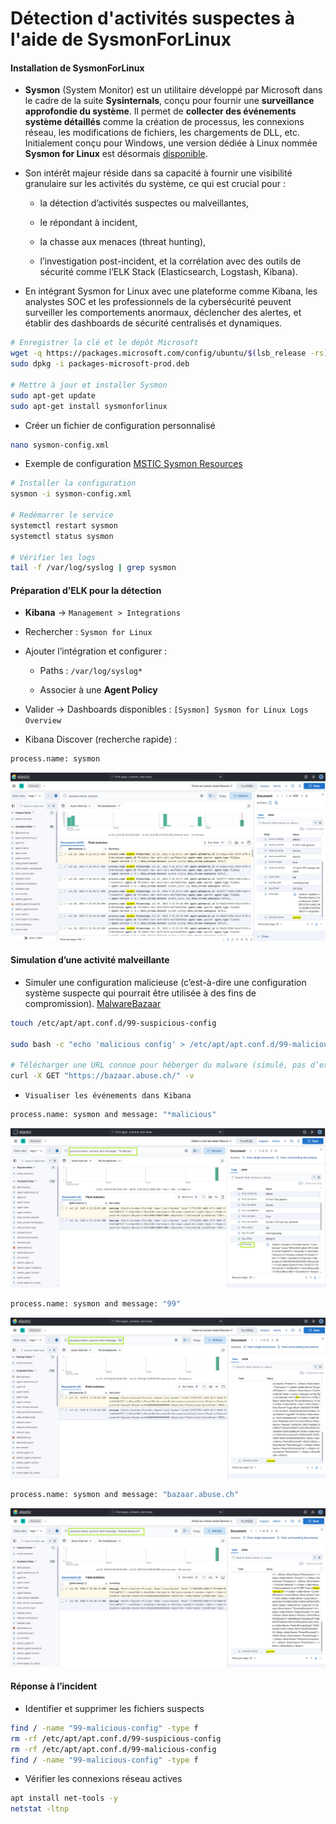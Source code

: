 # Détection d'activités suspectes à l'aide de SysmonForLinux

#### Installation de SysmonForLinux

- **Sysmon** (System Monitor) est un utilitaire développé par Microsoft dans le cadre de la suite **Sysinternals**, conçu pour fournir une **surveillance approfondie du système**. Il permet de **collecter des événements système détaillés** comme la création de processus, les connexions réseau, les modifications de fichiers, les chargements de DLL, etc. Initialement conçu pour Windows, une version dédiée à Linux nommée **Sysmon for Linux** est désormais [disponible](https://learn.microsoft.com/en-us/sysinternals/downloads/sysmon).

- Son intérêt majeur réside dans sa capacité à fournir une visibilité granulaire sur les activités du système, ce qui est crucial pour :

  - la détection d’activités suspectes ou malveillantes,

  - le répondant à incident,

  - la chasse aux menaces (threat hunting),

  - l’investigation post-incident, et la corrélation avec des outils de sécurité comme l’ELK Stack (Elasticsearch, Logstash, Kibana).

- En intégrant Sysmon for Linux avec une plateforme comme Kibana, les analystes SOC et les professionnels de la cybersécurité peuvent surveiller les comportements anormaux, déclencher des alertes, et établir des dashboards de sécurité centralisés et dynamiques.

```sh
# Enregistrer la clé et le dépôt Microsoft
wget -q https://packages.microsoft.com/config/ubuntu/$(lsb_release -rs)/packages-microsoft-prod.deb -O packages-microsoft-prod.deb
sudo dpkg -i packages-microsoft-prod.deb

# Mettre à jour et installer Sysmon
sudo apt-get update
sudo apt-get install sysmonforlinux
```

- Créer un fichier de configuration personnalisé

```sh
nano sysmon-config.xml
```

- Exemple de configuration [MSTIC Sysmon Resources](https://github.com/microsoft/MSTIC-Sysmon/blob/main/linux/configs/main.xml)

```sh
# Installer la configuration
sysmon -i sysmon-config.xml

# Redémarrer le service
systemctl restart sysmon
systemctl status sysmon

# Vérifier les logs
tail -f /var/log/syslog | grep sysmon
```

#### Préparation d’ELK pour la détection

- **Kibana** → `Management > Integrations`

- Rechercher : `Sysmon for Linux`

- Ajouter l’intégration et configurer :

  - Paths : `/var/log/syslog*`

  - Associer à une **Agent Policy**

- Valider → Dashboards disponibles : `[Sysmon] Sysmon for Linux Logs Overview`

- Kibana Discover (recherche rapide) :

```sh
process.name: sysmon
```

![ELK](/Elastic_Stack_Ubuntu/assets/04.png)

#### Simulation d’une activité malveillante

- Simuler une configuration malicieuse (c’est-à-dire une configuration système suspecte qui pourrait être utilisée à des fins de compromission). [MalwareBazaar](https://bazaar.abuse.ch/)

```sh
touch /etc/apt/apt.conf.d/99-suspicious-config

sudo bash -c "echo 'malicious config' > /etc/apt/apt.conf.d/99-malicious-config"

# Télécharger une URL connue pour héberger du malware (simulé, pas d’exécution réelle ici)
curl -X GET "https://bazaar.abuse.ch/" -v
```

- `Visualiser les événements dans Kibana`

```sh
process.name: sysmon and message: "*malicious"
```

![ELK](/Elastic_Stack_Ubuntu/assets/05.png)

```sh
process.name: sysmon and message: "99"
```

![ELK](/Elastic_Stack_Ubuntu/assets/06.png)

```sh
process.name: sysmon and message: "bazaar.abuse.ch"
```

![ELK](/Elastic_Stack_Ubuntu/assets/07.png)

#### Réponse à l’incident

- Identifier et supprimer les fichiers suspects

```sh
find / -name "99-malicious-config" -type f
rm -rf /etc/apt/apt.conf.d/99-suspicious-config
rm -rf /etc/apt/apt.conf.d/99-malicious-config
find / -name "99-malicious-config" -type f
```

- Vérifier les connexions réseau actives

```sh
apt install net-tools -y
netstat -ltnp
```
